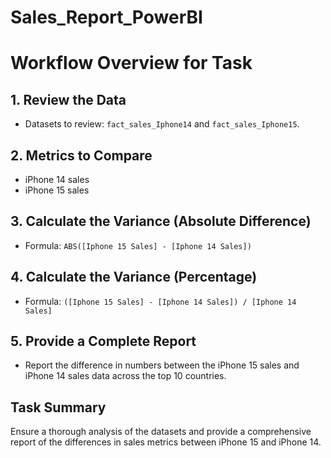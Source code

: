 # Sales_Report_PowerBI

# Workflow Overview for Task

## 1. Review the Data
- Datasets to review: `fact_sales_Iphone14` and `fact_sales_Iphone15`.

## 2. Metrics to Compare
- iPhone 14 sales
- iPhone 15 sales

## 3. Calculate the Variance (Absolute Difference)
- Formula: `ABS([Iphone 15 Sales] - [Iphone 14 Sales])`

## 4. Calculate the Variance (Percentage)
- Formula: `([Iphone 15 Sales] - [Iphone 14 Sales]) / [Iphone 14 Sales]`

## 5. Provide a Complete Report
- Report the difference in numbers between the iPhone 15 sales and iPhone 14 sales data across the top 10 countries.

## Task Summary
Ensure a thorough analysis of the datasets and provide a comprehensive report of the differences in sales metrics between iPhone 15 and iPhone 14.
